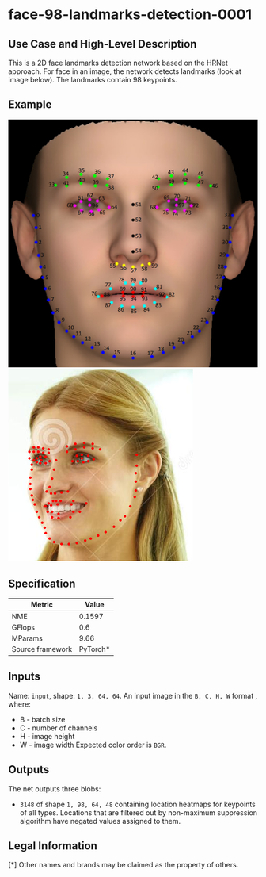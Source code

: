 # face-98-landmarks-detection-0001

## Use Case and High-Level Description

This is a 2D face landmarks detection network based on the HRNet approach.
For face in an image, the network detects landmarks (look at image below).
The landmarks contain 98 keypoints.

## Example

![](./face-98-landmarks-detection-0001_1.png)
![](./face-98-landmarks-detection-0001_2.png)

## Specification

| Metric                          | Value                                     |
|---------------------------------|-------------------------------------------|
| NME                             | 0.1597                                    |
| GFlops                          | 0.6                                       |
| MParams                         | 9.66                                      |
| Source framework                | PyTorch\*                                 |


## Inputs

Name: `input`, shape: `1, 3, 64, 64`. An input image in the `B, C, H, W` format ,
where:
  - B - batch size
  - C - number of channels
  - H - image height
  - W - image width
Expected color order is `BGR`.

## Outputs

The net outputs three blobs:
  * `3148` of shape `1, 98, 64, 48` containing location heatmaps for keypoints of all types. Locations that are filtered out by non-maximum suppression algorithm have negated values assigned to them.

## Legal Information
[*] Other names and brands may be claimed as the property of others.
